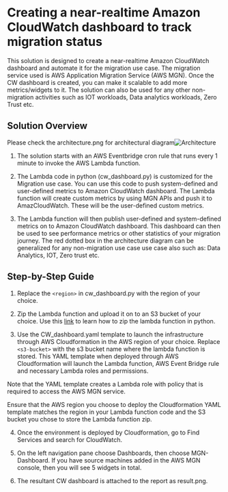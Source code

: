 # Creating a near-realtime  Amazon CloudWatch dashboard to track migration status

This solution is designed to create a near-realtime Amazon CloudWatch dashboard and automate it for the migration use case. The migration service used is AWS Application Migration Service (AWS MGN). Once the CW dashboard is created, you can make it scalable to add more metrics/widgets to it. The solution can also be used for any other non-migration activities such as IOT workloads, Data analytics workloads, Zero Trust etc. 

## Solution Overview

Please check the architecture.png for architectural diagram![Architecture](https://github.com/aws-samples/aws-automated-cw-dashboard-for-migration-usecase/assets/7454602/b8bbd241-e5f7-4218-b23a-ea0913911b4d)


1. The solution starts with an AWS Eventbridge cron rule that runs every 1 minute to invoke the AWS Lambda function. 

2. The Lambda code in python (cw_dashboard.py) is customized for the Migration use case. You can use this code to push system-defined and user-defined metrics to Amazon CloudWatch dashboard. The Lambda function will create custom metrics by using MGN APIs and push it to AmazCloudWatch. These will be the user-defined custom metrics.

3. The Lambda function will then publish user-defined and system-defined metrics on to Amazon CloudWatch dashboard. This dashboard can then be used to see performance metrics or other statistics of your migration journey. The red dotted box in the architecture diagram can be generalized for any non-migration use case use case also such as: Data Analytics, IOT, Zero trust etc.


## Step-by-Step Guide

1. Replace the `<region>` in cw_dashboard.py with the region of your choice. 

2. Zip the Lambda function and upload it on to an S3 bucket of your choice. Use this [link](https://docs.aws.amazon.com/lambda/latest/dg/python-package.html) to learn how to zip the lambda function in python.

3. Use the CW_dashboard.yaml template to launch the infrastructure through AWS Cloudformation in the AWS region of your choice. Replace `<s3-bucket>` with the s3 bucket name where the lambda function is stored. This YAML template when deployed through AWS Cloudformation will launch the Lambda function, AWS Event Bridge rule and necessary Lambda roles and permissions. 

Note that the YAML template creates a Lambda role with policy that is required to access the AWS MGN service. 

Ensure that the AWS region you choose to deploy the Cloudformation YAML template matches the region in your Lambda function code and the S3 bucket you  chose to store the Lambda function zip.

4. Once the environment is deployed by Cloudformation, go to Find Services and search for CloudWatch.

5. On the left navigation pane choose Dashboards, then choose MGN-Dashboard. If you have source machines added in the AWS MGN console, then you will see 5 widgets in total. 

6. The resultant CW dashboard is attached to the report as result.png.
